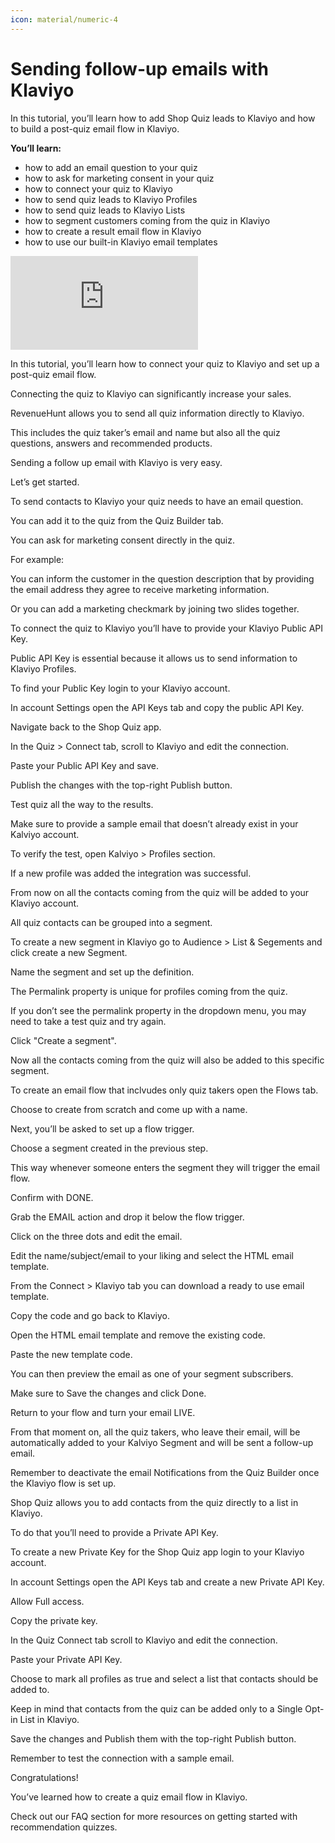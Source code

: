 ```yaml
---
icon: material/numeric-4
---
```



# Sending follow-up emails with Klaviyo

In this tutorial, you’ll learn how to add Shop Quiz leads to Klaviyo and how to build a post-quiz email flow in Klaviyo.

**You’ll learn:**

- how to add an email question to your quiz
- how to ask for marketing consent in your quiz
- how to connect your quiz to Klaviyo
- how to send quiz leads to Klaviyo Profiles
- how to send quiz leads to Klaviyo Lists
- how to segment customers coming from the quiz in Klaviyo
- how to create a result email flow in Klaviyo
- how to use our built-in Klaviyo email templates

<div class="videoWrapper">
<iframe src="https://www.youtube.com/embed/2NK7PTfNpJg" frameborder="0" allow="accelerometer; autoplay; clipboard-write; encrypted-media; gyroscope; picture-in-picture" allowfullscreen></iframe>
</div>

In this tutorial, you’ll learn how to connect your quiz to Klaviyo and set up a post-quiz email flow.

Connecting the quiz to Klaviyo can significantly increase your sales. 

RevenueHunt allows you to send all quiz information directly to Klaviyo.

This includes the quiz taker’s email and name but also all the quiz questions, answers and recommended products.

Sending a follow up email with Klaviyo is very easy. 

Let’s get started.



To send contacts to Klaviyo your quiz needs to have an email question. 

You can add it to the quiz from the Quiz Builder tab.


You can ask for marketing consent directly in the quiz.

For example:

You can inform the customer in the question description that by providing the email address they agree to receive marketing information.

Or you can add a marketing checkmark by joining two slides together. 


To connect the quiz to Klaviyo you’ll have to provide your Klaviyo Public API Key.

Public API Key is essential because it allows us to send information to Klaviyo Profiles.

To find your Public Key login to your Klaviyo account.

In account Settings open the API Keys tab and copy the public API Key.

Navigate back to the Shop Quiz app. 

In the Quiz > Connect tab, scroll to Klaviyo and edit the connection.

Paste your Public API Key and save.

Publish the changes with the top-right Publish button.



Test quiz all the way to the results. 

Make sure to provide a sample email that doesn’t already exist in your Kalviyo account.

To verify the test, open Kalviyo > Profiles section.

If a new profile was added the integration was successful.

From now on all the contacts coming from the quiz will be added to your Klaviyo account.


All quiz contacts can be grouped into a segment. 

To create a new segment in Klaviyo go to  Audience > List & Segements and click create a new Segment.

Name the segment and set up the definition.

The Permalink property is unique for profiles coming from the quiz.

If you don’t see the permalink property in the dropdown menu, you may need to take a test quiz and try again.

Click "Create a segment".

Now all the contacts coming from the quiz will also be added to this specific segment.



To create an email flow that inclvudes only quiz takers open the Flows tab. 

Choose to create from scratch and come up with a name.

Next, you’ll be asked to set up a flow trigger.

Choose a segment created in the previous step.

This way whenever someone enters the segment they will trigger the email flow.


Confirm with DONE.



Grab the EMAIL action and drop it below the flow  trigger.

Click on the three dots and edit the email.

Edit the name/subject/email to your liking and select the HTML email template.

From the Connect >  Klaviyo tab you can download a ready to use email template.

Copy the code and go back to Klaviyo.

Open the HTML email template and remove the existing code.

Paste the new template code.

You can then preview the email as one of your segment subscribers.

Make sure to Save the changes and click Done.


Return to your flow and turn your email LIVE.

From that moment on, all the quiz takers, who leave their email, will be automatically added to your Kalviyo Segment and will be sent a follow-up email. 

Remember to deactivate the email Notifications from the Quiz Builder once the Klaviyo flow is set up. 



Shop Quiz allows you to add contacts from the quiz directly to a list in Klaviyo. 

To do that you’ll need to provide a Private API Key.

To create a new Private Key for the Shop Quiz app login to your Klaviyo account.

In account Settings open the API Keys tab and create a new Private API Key.

Allow Full access.

Copy the private key.

In the Quiz Connect tab scroll to Klaviyo and edit the connection.

Paste your Private API Key.

Choose to mark all profiles as true and select a list that contacts should be added to.

Keep in mind that contacts from the quiz can be added only to a Single Opt-in List in Klaviyo.

Save the changes and Publish them with the top-right Publish button.

Remember to test the connection with a sample email.



Congratulations!

You’ve learned how to create a quiz email flow in Klaviyo.

Check out our FAQ section for more resources on getting started with recommendation quizzes.

